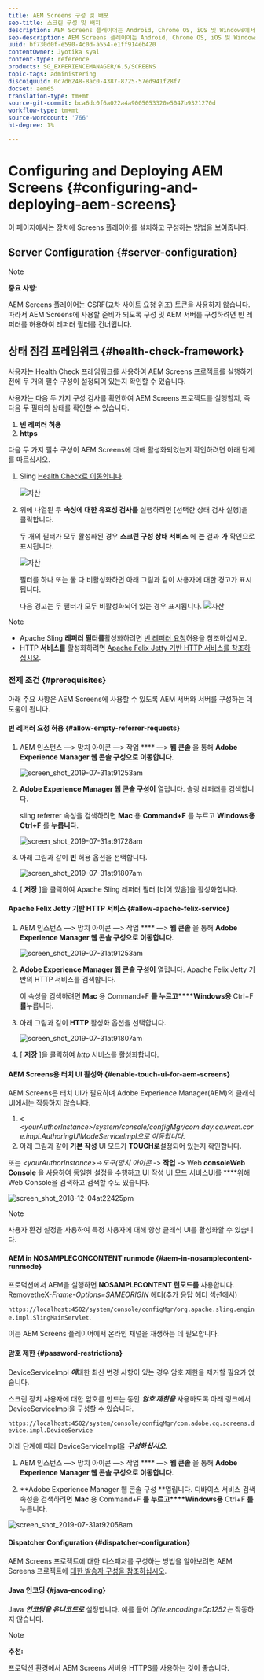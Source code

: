 ```yaml
---
title: AEM Screens 구성 및 배포
seo-title: 스크린 구성 및 배치
description: AEM Screens 플레이어는 Android, Chrome OS, iOS 및 Windows에서 사용할 수 있습니다. 이 페이지에서는 AEM Screens의 구성 및 배포에 대해 설명하고 플레이어 장치에 대한 h/w 선택 지침을 요약합니다.
seo-description: AEM Screens 플레이어는 Android, Chrome OS, iOS 및 Windows에서 사용할 수 있습니다. 이 페이지에서는 AEM Screens의 구성 및 배포에 대해 설명하고 플레이어 장치에 대한 h/w 선택 지침을 요약합니다.
uuid: bf730d0f-e590-4c0d-a554-e1ff914eb420
contentOwner: Jyotika syal
content-type: reference
products: SG_EXPERIENCEMANAGER/6.5/SCREENS
topic-tags: administering
discoiquuid: 0c7d6248-8ac0-4387-8725-57ed941f28f7
docset: aem65
translation-type: tm+mt
source-git-commit: bca6dc0f6a022a4a9005053320e5047b9321270d
workflow-type: tm+mt
source-wordcount: '766'
ht-degree: 1%

---
```



# Configuring and Deploying AEM Screens {#configuring-and-deploying-aem-screens}

이 페이지에서는 장치에 Screens 플레이어를 설치하고 구성하는 방법을 보여줍니다.

## Server Configuration {#server-configuration}

>[!NOTE]
>
>**중요 사항**:
>
>AEM Screens 플레이어는 CSRF(교차 사이트 요청 위조) 토큰을 사용하지 않습니다. 따라서 AEM Screens에 사용할 준비가 되도록 구성 및 AEM 서버를 구성하려면 빈 레퍼러를 허용하여 레퍼러 필터를 건너뜁니다.

## 상태 점검 프레임워크 {#health-check-framework}

사용자는 Health Check 프레임워크를 사용하여 AEM Screens 프로젝트를 실행하기 전에 두 개의 필수 구성이 설정되어 있는지 확인할 수 있습니다.

사용자는 다음 두 가지 구성 검사를 확인하여 AEM Screens 프로젝트를 실행할지, 즉 다음 두 필터의 상태를 확인할 수 있습니다.

1. **빈 레퍼러 허용**
2. **https**

다음 두 가지 필수 구성이 AEM Screens에 대해 활성화되었는지 확인하려면 아래 단계를 따르십시오.

1. Sling [Health Check로 이동합니다](http://localhost:4502/system/console/healthcheck?tags=screensconfigs&amp;overrideGlobalTimeout=).

   ![자산](assets/health-check1.png)


2. 위에 나열된 두 **속성에 대한 유효성 검사를** 실행하려면 [선택한 상태 검사 실행]을 클릭합니다.

   두 개의 필터가 모두 활성화된 경우 **스크린 구성 상태 서비스** 에 **는** 결과 **가** 확인으로표시됩니다.

   ![자산](assets/health-check2.png)

   필터를 하나 또는 둘 다 비활성화하면 아래 그림과 같이 사용자에 대한 경고가 표시됩니다.

   다음 경고는 두 필터가 모두 비활성화되어 있는 경우 표시됩니다.
   ![자산](assets/health-check3.png)

>[!NOTE]
>
>* Apache Sling **레퍼러 필터를**&#x200B;활성화하려면 [빈 레퍼러 요청](/help/user-guide/configuring-screens-introduction.md#allow-empty-referrer-requests)허용을 참조하십시오.
>* HTTP **서비스를** 활성화하려면 [Apache Felix Jetty 기반 HTTP 서비스를 참조하십시오](/help/user-guide/configuring-screens-introduction.md#allow-apache-felix-service).


### 전제 조건 {#prerequisites}

아래 주요 사항은 AEM Screens에 사용할 수 있도록 AEM 서버와 서버를 구성하는 데 도움이 됩니다.

#### 빈 레퍼러 요청 허용 {#allow-empty-referrer-requests}

1. AEM 인스턴스 —> 망치 아이콘 —> 작업 **** —> **웹 콘솔** 을 통해 **Adobe Experience Manager 웹 콘솔 구성으로 이동합니다**.

   ![screen_shot_2019-07-31at91253am](assets/screen_shot_2019-07-31at91253am.png)

1. **Adobe Experience Manager 웹 콘솔 구성이** 열립니다. 슬링 레퍼러를 검색합니다.

   sling referrer 속성을 검색하려면 **Mac** 용 **Command+F** 를 누르고 **Windows용 Ctrl+F** 를 **누릅니다**.

   ![screen_shot_2019-07-31at91728am](assets/screen_shot_2019-07-31at91728am.png)

1. 아래 그림과 같이 **빈** 허용 옵션을 선택합니다.

   ![screen_shot_2019-07-31at91807am](assets/screen_shot_2019-07-31at91807am.png)

1. [ **저장** ]을 클릭하여 Apache Sling 레퍼러 필터 [비어 있음]을 활성화합니다.

#### Apache Felix Jetty 기반 HTTP 서비스 {#allow-apache-felix-service}

1. AEM 인스턴스 —> 망치 아이콘 —> 작업 **** —> **웹 콘솔** 을 통해 **Adobe Experience Manager 웹 콘솔 구성으로 이동합니다**.

   ![screen_shot_2019-07-31at91253am](assets/screen_shot_2019-07-31at91253am.png)

1. **Adobe Experience Manager 웹 콘솔 구성이** 열립니다. Apache Felix Jetty 기반의 HTTP 서비스를 검색합니다.

   이 속성을 검색하려면 **Mac** 용 Command+F **를 누르고****Windows용** Ctrl+F **를**&#x200B;누릅니다.

1. 아래 그림과 같이 **HTTP** 활성화 옵션을 선택합니다.

   ![screen_shot_2019-07-31at91807am](assets/http-image.png)

1. [ **저장** ]을 클릭하여 *http* 서비스를 활성화합니다.

#### AEM Screens용 터치 UI 활성화 {#enable-touch-ui-for-aem-screens}

AEM Screens은 터치 UI가 필요하며 Adobe Experience Manager(AEM)의 클래식 UI에서는 작동하지 않습니다.

1. &lt; *&lt;yourAuthorInstance>/system/console/configMgr/com.day.cq.wcm.core.impl.AuthoringUIModeServiceImpl으로 이동합니다.*
1. 아래 그림과 같이 **기본 작성** UI 모드가 **TOUCH로**&#x200B;설정되어 있는지 확인합니다.

또는 *&lt;yourAuthorInstance>*->*도구(망치 아이콘* -> **작업** -> Web **consoleWeb Console** 을 사용하여 동일한 설정을 수행하고 UI 작성 UI 모드 서비스UI를 ****&#x200B;위해 Web Console을 검색하고 검색할 수도 있습니다.

![screen_shot_2018-12-04at22425pm](assets/screen_shot_2018-12-04at22425pm.png)

>[!NOTE]
>
>사용자 환경 설정을 사용하여 특정 사용자에 대해 항상 클래식 UI를 활성화할 수 있습니다.

#### AEM in NOSAMPLECONCONTENT runmode {#aem-in-nosamplecontent-runmode}

프로덕션에서 AEM을 실행하면 **NOSAMPLECONTENT 런모드를** 사용합니다. RemovetheX-*Frame-Options=SAMEORIGIN* 헤더(추가 응답 헤더 섹션에서)

`https://localhost:4502/system/console/configMgr/org.apache.sling.engine.impl.SlingMainServlet`.

이는 AEM Screens 플레이어에서 온라인 채널을 재생하는 데 필요합니다.

#### 암호 제한 {#password-restrictions}

DeviceServiceImpl ***에***&#x200B;대한 최신 변경 사항이 있는 경우 암호 제한을 제거할 필요가 없습니다.

스크린 장치 사용자에 대한 암호를 만드는 동안 ***암호 제한을*** 사용하도록 아래 링크에서 DeviceServiceImpl을 구성할 수 있습니다.

`https://localhost:4502/system/console/configMgr/com.adobe.cq.screens.device.impl.DeviceService`

아래 단계에 따라 DeviceServiceImpl을 ***구성하십시오***.

1. AEM 인스턴스 —> 망치 아이콘 —> 작업 **** —> **웹 콘솔** 을 통해 **Adobe Experience Manager 웹 콘솔 구성으로 이동합니다**.

1. **Adobe Experience Manager 웹 콘솔 구성 **열립니다. 디바이스 서비스 검색 속성을 검색하려면 **Mac** 용 Command+F **를 누르고****Windows용** Ctrl+F **를**&#x200B;누릅니다.

![screen_shot_2019-07-31at92058am](assets/screen_shot_2019-07-31at92058am.png)

#### Dispatcher Configuration {#dispatcher-configuration}

AEM Screens 프로젝트에 대한 디스패처를 구성하는 방법을 알아보려면 AEM Screens 프로젝트에 [대한 발송자 구성을 참조하십시오](dispatcher-configurations-aem-screens.md).

#### Java 인코딩 {#java-encoding}

Java ***인코딩을 유니코드로*** 설정합니다. 예를 들어 *Dfile.encoding=Cp1252는* 작동하지 않습니다.

>[!NOTE]
>
>**추천:**
>
>프로덕션 환경에서 AEM Screens 서버용 HTTPS를 사용하는 것이 좋습니다.








